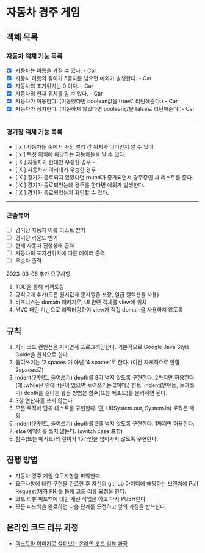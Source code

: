 # 자동차 경주 게임

## 객체 목록

### 자동차 객체 기능 목록
- [x] 자동차는 이름을 가질 수 있다. - Car
- [x] 자동차 이름의 길이가 5글자를 넘으면 예외가 발생한다.  - Car
- [x] 자동차의 초기위치는 0 이다. - Car
- [x] 자동차의 현재 위치를 알 수 있다. - Car
- [x] 자동차가 이동한다. (이동했다면 boolean값을 true로 리턴해준다.) - Car
- [x] 자동차가 정지한다. (이동하지 않았다면 boolean값을 false로 리턴해준다.)- Car
- - -

### 경기장 객체 기능 목록
- [ x ] 자동차들 중에서 가장 멀리 간 위치가 어디인지 알 수 있다
- [ x ] 특정 위치에 해당하는 자동차들을 알 수 있다.
- [ X ] 자동차가 한대만 우승한 경우 -
- [ X ] 자동차가 여러대가 우승한 경우 -
- [ X ] 경기가 종료되지 않았다면 round가 증가되면서 경주중인 차 리스트를 준다.
- [ X ] 경기가 종료되었는데 경주를 한다면 예외가 발생한다. 
- [ X ] 경기가 종료되었는지 확인할 수 있다.
------

### 콘솔뷰어
- [ ] 경기장 자동자 이름 리스트 받기
- [ ] 경기장 라운드 받기
- [ ] 현재 자동차 진행상태 출력
- [ ] 자동차의 포지션위치에 따른 데이터 출력
- [ ] 우승자 출력

2023-03-06 추가 요구사항
1. TDD을 통해 리팩토링
2. 규칙 2개 추가(모든 원시값과 문자열을 포장, 일급 컬렉션을 사용)
3. 비즈니스는 domain 패키지로, UI 관련 객체를 view에 위치
4. MVC 패턴 기반으로 리팩터링하여 view가 직접 domain을 사용하지 않도록

## 규칙
1. 자바 코드 컨벤션을 지키면서 프로그래밍한다. 기본적으로 Google Java Style Guide을 원칙으로 한다.
2. 들여쓰기는 '2 spaces'가 아닌 '4 spaces'로 한다. (이건 자체적으로 안함 2spaces로)
3. indent(인덴트, 들여쓰기) depth를 3이 넘지 않도록 구현한다. 2까지만 허용한다. (예 :while문 안에 if문이 있으면 들여쓰기는 2이다.) 
   힌트: indent(인덴트, 들여쓰기) depth를 줄이는 좋은 방법은 함수(또는 메소드)를 분리하면 된다.
4. 3항 연산자를 쓰지 않는다.
5. 모든 로직에 단위 테스트를 구현한다. 단, UI(System.out, System.in) 로직은 제외
6. indent(인덴트, 들여쓰기) depth를 2를 넘지 않도록 구현한다. 1까지만 허용한다.
7. else 예약어를 쓰지 않는다. (switch case 포함)
8. 함수(또는 메서드)의 길이가 15라인을 넘어가지 않도록 구현한다.


## 진행 방법
* 자동차 경주 게임 요구사항을 파악한다.
* 요구사항에 대한 구현을 완료한 후 자신의 github 아이디에 해당하는 브랜치에 Pull Request(이하 PR)를 통해 코드 리뷰 요청을 한다.
* 코드 리뷰 피드백에 대한 개선 작업을 하고 다시 PUSH한다.
* 모든 피드백을 완료하면 다음 단계를 도전하고 앞의 과정을 반복한다.

## 온라인 코드 리뷰 과정
* [텍스트와 이미지로 살펴보는 온라인 코드 리뷰 과정](https://github.com/next-step/nextstep-docs/tree/master/codereview)
